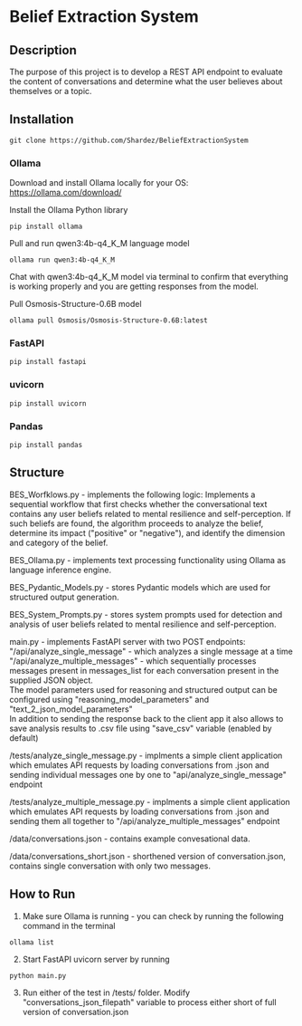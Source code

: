# Belief Extraction System

## Description
The purpose of this project is to develop a REST API endpoint to evaluate the content of conversations and
determine what the user believes about themselves or a topic.

## Installation
```git clone https://github.com/Shardez/BeliefExtractionSystem```

### Ollama
Download and install Ollama locally for your OS:
https://ollama.com/download/

Install the Ollama Python library
```
pip install ollama
```

Pull and run qwen3:4b-q4_K_M language model 
```
ollama run qwen3:4b-q4_K_M
```
Chat with qwen3:4b-q4_K_M model via terminal to confirm that everything is working properly and you are getting responses from the model.

Pull Osmosis-Structure-0.6B model  
```
ollama pull Osmosis/Osmosis-Structure-0.6B:latest
```

### FastAPI
```
pip install fastapi
```

### uvicorn
```
pip install uvicorn
```

### Pandas
```
pip install pandas
```

## Structure
BES_Worfklows.py - implements the following logic:
Implements a sequential workflow that first checks whether the conversational text contains any user beliefs related to mental resilience and self-perception.
If such beliefs are found, the algorithm proceeds to analyze the belief, determine its impact ("positive" or "negative"), and identify the dimension and category of the belief.

BES_Ollama.py - implements text processing functionality using Ollama as language inference engine.

BES_Pydantic_Models.py - stores Pydantic models which are used for structured output generation.

BES_System_Prompts.py - stores system prompts used for detection and analysis of user beliefs related to mental resilience and self-perception.

main.py - implements FastAPI server with two POST endpoints:   
"/api/analyze_single_message" - which analyzes a single message at a time  
"/api/analyze_multiple_messages" - which sequentially processes messages present in messages_list for each conversation present in the supplied JSON object.  
The model parameters used for reasoning and structured output can be configured using "reasoning_model_parameters" and "text_2_json_model_parameters"  
In addition to sending the response back to the client app it also allows to save analysis results to .csv file using "save_csv" variable (enabled by default)  

/tests/analyze_single_message.py - implments a simple client application which emulates API requests by loading conversations from .json and sending individual messages one by one to "api/analyze_single_message" endpoint

/tests/analyze_multiple_message.py - implments a simple client application which emulates API requests by loading conversations from .json and sending them all together to "/api/analyze_multiple_messages" endpoint

/data/conversations.json - contains example convesational data.

/data/conversations_short.json - shorthened version of conversation.json, contains single conversation with only two messages.

## How to Run
1. Make sure Ollama is running - you can check by running the following command in the terminal
```
ollama list
```
2. Start FastAPI uvicorn server by running
```
python main.py
```
3. Run either of the test in /tests/ folder. Modify "conversations_json_filepath" variable to process either short of full version of conversation.json
